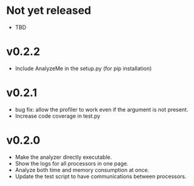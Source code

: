 # Not yet released
* TBD

# v0.2.2
* Include AnalyzeMe in the setup.py (for pip installation)

# v0.2.1
* bug fix: allow the profiler to work even if the argument is not present.
* Increase code coverage in test.py

# v0.2.0
* Make the analyzer directly executable.
* Show the logs for all processors in one page.
* Analyze both time and memory consumption at once.
* Update the test script to have communications between processors.
